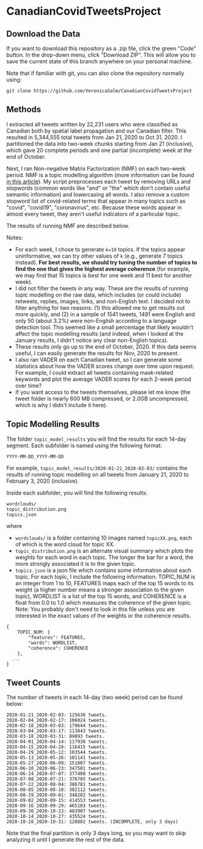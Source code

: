 # CanadianCovidTweetsProject

## Download the Data

If you want to download this repository as a .zip file, click the green "Code" button. In the drop-down menu, click "Download ZIP". This will allow you to save the current state of this branch anywhere on your personal machine.   

Note that if familiar with git, you can also clone the repository normally using:
```
git clone https://github.com/VeronicaSalm/CanadianCovidTweetsProject
```

## Methods

I extracted all tweets written by 22,231 users who were classified as Canadian both by spatial label propagation and our Canadian filter. This resulted in 5,344,555 total tweets from Jan 21, 2020 to Oct 31, 2020. I partitioned the data into two-week chunks starting from Jan 21 (inclusive), which gave 20 complete periods and one partial (incomplete) week at the end of October.    

Next, I ran Non-negative Matrix Factorization (NMF) on each two-week period. NMF is a topic modelling algorithm (more information can be found [in this article](https://towardsdatascience.com/topic-modeling-articles-with-nmf-8c6b2a227a45)). My script preprocesses each tweet by removing URLs and stopwords (common words like "and" or "the" which don't contain useful semantic information) and lowercasing all words. I also remove a custom stopword list of covid-related terms that appear in many topics such as "covid", "covid19", "coronavirus", etc. Because these words appear in almost every tweet, they aren't useful indicators of a particular topic.  

The results of running NMF are described below.

Notes:
* For each week, I chose to generate `k=10` topics. If the topics appear uninformative, we can try other values of `k` (e.g., generate 7 topics instead). **For best results, we should try tuning the number of topics to find the one that gives the highest average coherence** (for example, we may find that 15 topics is best for one week and 11 best for another week).  
* I did not filter the tweets in any way. These are the results of running topic modelling on the raw data, which includes (or could include) retweets, replies, images, links, and non-English text. I decided not to filter anything for two reasons: (1) this allowed me to get results out more quickly, and (2) in a sample of 1541 tweets, 1491 were English and only 50 (about 3.2%) were non-English according to a language detection tool. This seemed like a small percentage that likely wouldn't affect the topic modelling results (and indeed, when I looked at the January results, I didn't notice any clear non-English topics).
* These results only go up to the end of October, 2020. If this data seems useful, I can easily generate the results for Nov, 2020 to present.
* I also ran VADER on each Canadian tweet, so I can generate some statistics about how the VADER scores change over time upon request. For example, I could extract all tweets containing mask-related keywords and plot the average VADER scores for each 2-week period over time?
* If you want access to the tweets themselves, please let me know (the tweet folder is nearly 600 MB compressed, or 2.0GB uncompressed, which is why I didn't include it here). 

## Topic Modelling Results

The folder `topic_model_results` you will find the results for each 14-day segment. Each subfolder is named using the following format:
```
YYYY-MM-DD_YYYY-MM-DD
```
For example, `topic_model_results/2020-01-21_2020-02-03/` contains the results of running topic modelling on all tweets from January 21, 2020 to February 3, 2020 (inclusive).      

Inside each subfolder, you will find the following results:
```
wordclouds/
topic_distribution.png
topics.json
```
where
* `wordclouds/` is a folder containing 10 images named `topicXX.png`, each of which is the word cloud for topic XX. 
* `topic_distribution.png` is an alternate visual summary which plots the weights for each word in each topic. The longer the bar for a word, the more strongly associated it is to the given topic.
* `topics.json` is a json file which contains some information about each topic. For each topic, I include the following information: TOPIC_NUM is an integer from 1 to 10, FEATURES maps each of the top 15 words to its weight (a higher number means a stronger association to the given topic), WORDLIST is a list of the top 15 words, and COHERENCE is a float from 0.0 to 1.0 which measures the coherence of the given topic. Note: You probably don't need to look in this file unless you are interested in the exact values of the weights or the coherence results.
```
{
    TOPIC_NUM: {
        "features": FEATURES,
        "words": WORDLIST,
        "coherence": COHERENCE
    },
  ...
}
```

## Tweet Counts

The number of tweets in each 14-day (two week) period can be found below:
```
2020-01-21_2020-02-03: 125636 tweets.
2020-02-04_2020-02-17: 106024 tweets.
2020-02-18_2020-03-03: 179644 tweets.
2020-03-04_2020-03-17: 113843 tweets.
2020-03-18_2020-03-31: 89893 tweets.
2020-04-01_2020-04-14: 117938 tweets.
2020-04-15_2020-04-28: 116415 tweets.
2020-04-29_2020-05-12: 103544 tweets.
2020-05-13_2020-05-26: 101141 tweets.
2020-05-27_2020-06-09: 151807 tweets.
2020-06-10_2020-06-23: 347581 tweets.
2020-06-24_2020-07-07: 377400 tweets.
2020-07-08_2020-07-21: 376705 tweets.
2020-07-22_2020-08-04: 386781 tweets.
2020-08-05_2020-08-18: 382112 tweets.
2020-08-19_2020-09-01: 348202 tweets.
2020-09-02_2020-09-15: 414553 tweets.
2020-09-16_2020-09-29: 465103 tweets.
2020-09-30_2020-10-13: 483907 tweets.
2020-10-14_2020-10-27: 435524 tweets.
2020-10-28_2020-10-31: 120802 tweets. (INCOMPLETE, only 3 days)
```
Note that the final partition is only 3 days long, so you may want to skip analyzing it until I generate the rest of the data.


